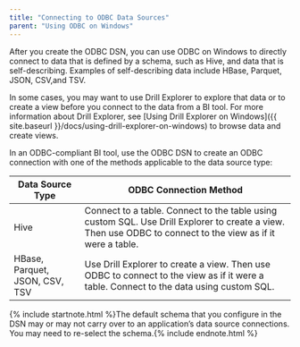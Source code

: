 ```yaml
---
title: "Connecting to ODBC Data Sources"
parent: "Using ODBC on Windows"
---
```

After you create the ODBC DSN, you can use ODBC on Windows to directly connect to data
that is defined by a schema, such as Hive, and data that is self-describing.
Examples of self-describing data include HBase, Parquet, JSON, CSV,and TSV.

In some cases, you may want to use Drill Explorer to explore that data or to
create a view before you connect to the data from a BI tool. For more
information about Drill Explorer, see [Using Drill Explorer on Windows]({{ site.baseurl }}/docs/using-drill-explorer-on-windows) to browse data and create views.

In an ODBC-compliant BI tool, use the ODBC DSN to create an ODBC connection
with one of the methods applicable to the data source type:

| Data Source Type               | ODBC Connection Method                                                                                                                                      |
|--------------------------------|-------------------------------------------------------------------------------------------------------------------------------------------------------------|
| Hive                           | Connect to a table. Connect to the table using custom SQL. Use Drill Explorer to create a view. Then use ODBC to connect to the view as if it were a table. |
| HBase, Parquet, JSON, CSV, TSV | Use Drill Explorer to create a view. Then use ODBC to connect to the view as if it were a table. Connect to the data using custom SQL.                      |
  
{% include startnote.html %}The default schema that you configure in the DSN may or may not carry over to an application’s data source connections. You may need to re-select the schema.{% include endnote.html %}


